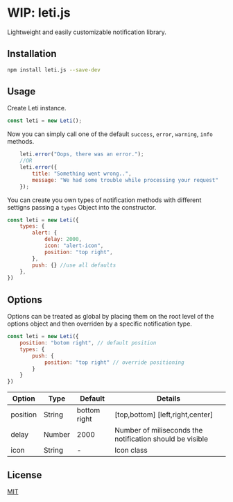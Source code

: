 # WIP: leti.js
Lightweight and easily customizable notification library.

## Installation
```bash
npm install leti.js --save-dev
```

## Usage

Create Leti instance.

```js
const leti = new Leti();
```

Now you can simply call one of the default `success`, `error`, `warning`, `info` methods.

```js   
    leti.error("Oops, there was an error.");   
    //OR
    leti.error({
        title: "Something went wrong..",
        message: "We had some trouble while processing your request"
    });
```

You can create you own types of notification methods with different settigns passing a `types` Object into the constructor.

```js
const leti = new Leti({
    types: {
        alert: {
            delay: 2000,
            icon: "alert-icon",
            position: "top right",
        },
        push: {} //use all defaults
    },
})
```

## Options 

Options can be treated as global by placing them on the root level of the options object and then overriden by a specific notification type.

```js
const leti = new Leti({
    position: "botom right", // default position
    types: {
        push: {
            position: "top right" // override positioning
        }
    }
})
```
| Option | Type | Default | Details |
| ------ | ---- | ------- | ------- |
| position | String | bottom right | [top,bottom] [left,right,center] |
| delay | Number | 2000 | Number of miliseconds the notification should be visible |
| icon | String |  - | Icon class |

## License

[MIT](https://github.com/honzabilek4/leti.js/blob/master/LICENSE)
